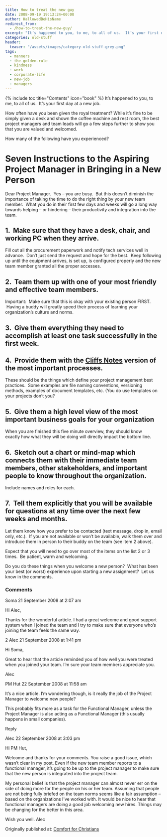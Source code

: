 ```yaml
---
title: How to treat the new guy
date: 2008-09-19 19:13:24+00:00
author: HallowedBeHisName
redirect_from:
  - /how-to-treat-the-new-guy/
excerpt: "It’s happened to you, to me, to all of us.  It’s your first day at a new job. How often have you been given the royal treatment?"
categories: old-stuff
header:
  teaser: "/assets/images/category-old-stuff-grey.png"
tags:
  - manners
  - the-golden-rule
  - kindness
  - work
  - corporate-life
  - new-job
  - managers
---
```

{% include toc title="Contents" icon="book" %}
It’s happened to you, to me, to all of us.  It’s your first day at a new job.

How often have you been given the royal treatment? While it’s fine to be simply given a desk and shown the coffee machine and rest room, the best project managers and team leads will go a few steps further to show you that you are valued and welcomed.

How many of the following have you experienced?

# Seven Instructions to the Aspiring Project Manager in Bringing in a New Person

Dear Project Manager.  Yes – you are busy.  But this doesn’t diminish the importance of taking the time to do the right thing by your new team member.  What you do in their first few days and weeks
will go a long way towards helping – or hindering – their productivity and integration into the team.

## 1.  Make sure that they have a desk, chair, and working PC when they arrive.

Fill out all the procurement paperwork and notify tech services well in advance.  Don’t just send the request and hope for the best.  Keep following up until the equipment arrives, is set up, is configured properly and the new team member granted all the proper accesses.

## 2.  Team them up with one of your most friendly and effective team members.

Important:  Make sure that this is okay with your existing
person FIRST.  Having a buddy will greatly speed their process
of learning your organization’s culture and norms.

## 3.  Give them everything they need to accomplish at least one task successfully in the first week.

## 4.  Provide them with the [Cliffs Notes](http://www.cliffsnotes.com/) version of the most important processes.

These should be the things which define your project management best practices.  Some examples are file naming conventions, versioning methods, examples of document templates, etc. (You do use templates on your projects don’t you? 

## 5.  Give them a high level view of the most important business goals for your organization

When you are finished this five minute overview, they should know
exactly how what they will be doing will directly impact the
bottom line.

## 6.  Sketch out a chart or mind-map which connects them with their immediate team members, other stakeholders, and important people to know throughout the organization.

Include names and roles for each.

## 7.  Tell them explicitly that you will be available for questions at any time over the next few weeks and months.

Let them know how you prefer to be contacted (text message, drop in, email only, etc.).  If you are not available or won’t be available, walk them over and introduce them in person to their buddy on the team (see item 2 above).

Expect that you will need to go over most of the items on the list 2 or 3 times.  Be patient, warm and welcoming.

Do you do these things when you welcome a new person?  What has been your best (or worst) experience upon starting a new assignment?  Let us know in the comments.

### Comments

Soma 21 September 2008 at 2:07 am

Hi Alec,

Thanks for the wonderful article. I had a great welcome and good support system when I joined the team and I try to make sure that everyone who’s joining the team feels the same way.

2 Alec 21 September 2008 at 1:41 pm

Hi Soma,

Great to hear that the article reminded you of how well you were treated when you joined your team. I’m sure your team members appreciate you.

Alec

PM Hut 22 September 2008 at 11:58 am

It’s a nice article. I’m wondering though, is it really the job of the Project Manager to welcome new people?

This probably fits more as a task for the Functional Manager, unless the Project Manager is also acting as a Functional Manager (this usually happens in small companies).

Reply

Alec 22 September 2008 at 3:03 pm

Hi PM Hut,

Welcome and thanks for your comments. You raise a good issue, which wasn’t clear in my post. Even if the new team member reports to a functional manager, it’s going to be up to the project manager to make sure that the new person is integrated into the project team.

My personal belief is that the project manager can almost never err on the side of doing more for the people on his or her team. Assuming that people are not being fully briefed on the team norms seems like a fair assumption – based on the organizations I’ve worked with. It would be nice to hear that functional managers are doing a good job welcoming new hires. Things may be changing for the better in this area.

Wish you well.
Alec

<div>Originally published at: <a href='http://www.alecsatin.com/'>Comfort for Christians</a></div>
